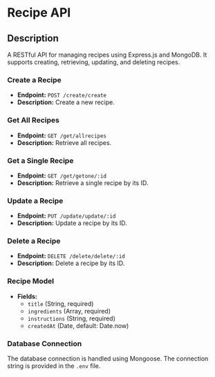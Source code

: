 # Recipe API

## Description

A RESTful API for managing recipes using Express.js and MongoDB. It supports creating, retrieving, updating, and deleting recipes.

### Create a Recipe
- **Endpoint:** `POST /create/create`
- **Description:** Create a new recipe.

### Get All Recipes
- **Endpoint:** `GET /get/allrecipes`
- **Description:** Retrieve all recipes.

### Get a Single Recipe
- **Endpoint:** `GET /get/getone/:id`
- **Description:** Retrieve a single recipe by its ID.

### Update a Recipe
- **Endpoint:** `PUT /update/update/:id`
- **Description:** Update a recipe by its ID.

### Delete a Recipe
- **Endpoint:** `DELETE /delete/delete/:id`
- **Description:** Delete a recipe by its ID.

### Recipe Model
- **Fields:**
  - `title` (String, required)
  - `ingredients` (Array, required)
  - `instructions` (String, required)
  - `createdAt` (Date, default: Date.now)

### Database Connection
The database connection is handled using Mongoose. The connection string is provided in the `.env` file.


